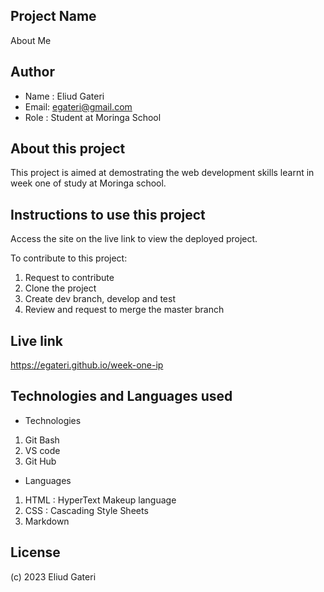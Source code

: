 ## Project Name
About Me
## Author
 - Name : Eliud Gateri
 - Email: egateri@gmail.com
 - Role : Student at Moringa School

## About this project
This project is aimed at demostrating the web development skills learnt in week one of study at Moringa school.
 
## Instructions to use this project
Access the site on the live link to view the deployed project.

To contribute to this project:
1. Request to contribute 
1. Clone the project 
1. Create dev branch, develop and test  
1. Review and request to merge the master branch

## Live link
https://egateri.github.io/week-one-ip

## Technologies and Languages used
 * Technologies
 1. Git Bash
 1. VS code
 1. Git Hub
 * Languages 
 1. HTML : HyperText Makeup language
 1. CSS : Cascading Style Sheets
 1. Markdown

## License 
(c) 2023 Eliud Gateri


